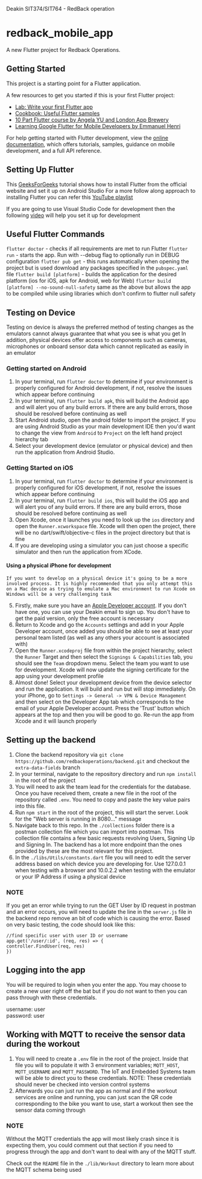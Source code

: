 Deakin SIT374/SIT764 - RedBack operation

# redback_mobile_app

A new Flutter project for Redback Operations.

## Getting Started

This project is a starting point for a Flutter application.

A few resources to get you started if this is your first Flutter project:

- [Lab: Write your first Flutter app](https://docs.flutter.dev/get-started/codelab)
- [Cookbook: Useful Flutter samples](https://docs.flutter.dev/cookbook)
- [10 Part Flutter course by Angela YU and London App Brewery](https://www.linkedin.com/learning/flutter-part-01-introduction?trk=learning-topics_learning-search-card_search-card&upsellOrderOrigin=default_guest_learning)
- [Learning Google Flutter for Mobile Developers by Emmanuel Henri](https://www.linkedin.com/learning/learning-google-flutter-for-mobile-developers?trk=learning-course_related-content-card&upsellOrderOrigin=default_guest_learning)

For help getting started with Flutter development, view the
[online documentation](https://docs.flutter.dev/), which offers tutorials,
samples, guidance on mobile development, and a full API reference.

## Setting Up Flutter

This [GeeksForGeeks](https://www.geeksforgeeks.org/how-to-install-flutter-on-windows/) tutorial shows how to install Flutter from the official website and set it up on Android Studio
For a more follow along approach to installing Flutter you can refer this [YouTube playlist](https://www.youtube.com/watch?v=lkUj76YSMhQ&list=PLMQAFLQy-nKfhqpyh5bNvrt_R23U9LMvx&index=3)

If you are going to use Visual Studio Code for development then the following [video](https://www.youtube.com/watch?v=vBgCgHBMR3c) will help you set it up for development

## Useful Flutter Commands

`flutter doctor` - checks if all requirements are met to run Flutter
`flutter run` - starts the app. Run with --debug flag to optionally run in DEBUG configuration
`flutter pub get` - this runs automatically when opening the project but is used download any packages specified in the `pubspec.yaml` file
`flutter build [platform]` - builds the application for the desired platform (ios for iOS, apk for Android, web for Web)
`flutter build [platform] --no-sound-null-safety` same as the above but allows the app to be compiled while using libraries which don't confirm to flutter null safety

## Testing on Device

Testing on device is always the preferred method of testing changes as the emulators cannot always guarantee that what you see is what you get
In addition, physical devices offer access to components such as cameras, microphones or onboard sensor data which cannot replicated as easily in an emulator

### Getting started on Android

1. In your terminal, run `flutter doctor` to determine if your environment is properly configured for Android development, if not, resolve the issues which appear before continuing
2. In your terminal, run `flutter build apk`, this will build the Android app and will alert you of any build errors. If there are any build errors, those should be resolved before continuing as well
3. Start Android studio, open the android folder to import the project. If you are using Android Studio as your main development IDE then you'd want to change the view from `Android` to `Project` on the left hand project hierarchy tab
4. Select your development device (emulator or physical device) and then run the application from Android Studio.

### Getting Started on iOS

1. In your terminal, run `flutter doctor` to determine if your environment is properly configured for iOS development, if not, resolve the issues which appear before continuing
2. In your terminal, run `flutter build ios`, this will build the iOS app and will alert you of any build errors. If there are any build errors, those should be resolved before continuing as well
3. Open Xcode, once it launches you need to look up the `ios` directory and open the `Runner.xcworkspace` file. Xcode will then open the project, there will be no dart/swift/objective-c files in the project directory but that is fine
4. If you are developing using a simulator you can just choose a specific simulator and then run the application from XCode.

#### Using a physical iPhone for development

    If you want to develop on a physical device it's going to be a more involved process. It is highly recommended that you only attempt this on a Mac device as trying to emulate a Mac environment to run Xcode on Windows will be a very challenging task

5. Firstly, make sure you have an [Apple Developer account](https://developer.apple.com/). If you don't have one, you can use your Deakin email to sign up. You don't have to get the paid version, only the free account is necessary
6. Return to Xcode and go the `Accounts` settings and add in your Apple Developer account, once added you should be able to see at least your personal team listed (as well as any others your account is associated with)
7. Open the `Runner.xcodeproj` file from within the project hierarchy, select the `Runner` Target and then select the `Signings & Capabilities` tab, you should see the `Team` dropdown menu. Select the team you want to use for development. Xcode will now update the signing certificate for the app using your development profile
8. Almost done! Select your development device from the device selector and run the application. It will build and run but will stop immediately. On your iPhone, go to `Settings -> General -> VPN & Device Management` and then select on the Developer App tab which corresponds to the email of your Apple Developer account. Press the 'Trust' button which appears at the top and then you will be good to go. Re-run the app from Xcode and it will launch properly

## Setting up the backend

1. Clone the backend repository via `git clone https://github.com/redbackoperations/backend.git` and checkout the `extra-data-fields` branch
2. In your terminal, navigate to the repository directory and run `npm install` in the root of the project
3. You will need to ask the team lead for the credentials for the database. Once you have received them, create a new file in the root of the repository called `.env`. You need to copy and paste the key value pairs into this file.
4. Run `npm start` in the root of the project, this will start the server. Look for the "Web server is running in 8080..." message
5. Navigate back to this repo. In the `./collections` folder there is a postman collection file which you can import into postman. This collection file contains a few basic requests revolving Users, Signing Up and Signing In. The backend has a lot more endpoint than the ones provided by these are the most relevant for this project.
6. In the `./libs/Utils/constants.dart` file you will need to edit the server address based on which device you are developing for. Use 127.0.0.1 when testing with a browser and 10.0.2.2 when testing with the emulator or your IP Address if using a physical device

### NOTE

If you get an error while trying to run the GET User by ID request in postman and an error occurs, you will need to update the line in the `server.js` file in the backend repo remove an bit of code which is causing the error. Based on very basic testing, the code should look like this:

```
//find specific user with user ID or username
app.get('/user/:id', (req, res) => {
controller.FindUser(req, res)
})
```

## Logging into the app

You will be required to login when you enter the app. You may choose to create a new user right off the bat but if you do not want to then you can pass through with these credentials.

username: user  
password: user

## Working with MQTT to receive the sensor data during the workout

1. You will need to create a `.env` file in the root of the project. Inside that file you will to populate it with 3 environment variables; `MQTT_HOST`, `MQTT_USERNAME` and `MQTT_PASSWORD`. The IoT and Embedded Systems team will be able to direct you to these credentials. NOTE: These credentials should never be checked into version control systems
2. Afterwards you can just run the app as normal and if the workout services are online and running, you can just scan the QR code corresponding to the bike you want to use, start a workout then see the sensor data coming through

### NOTE

Without the MQTT credentials the app will most likely crash since it is expecting them, you could comment out that section if you need to progress through the app and don't want to deal with any of the MQTT stuff.

Check out the `README` file in the `./lib/Workout` directory to learn more about the MQTT schema being used
